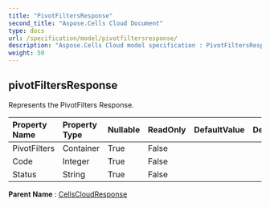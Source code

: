 ```yaml
---
title: "PivotFiltersResponse"
second_title: "Aspose.Cells Cloud Document"
type: docs
url: /specification/model/pivotfiltersresponse/
description: "Aspose.Cells Cloud model specification : PivotFiltersResponse. Effortlessly handle Excel and other spreadsheet documents with features like opening, generating, editing, splitting, merging, comparing, and converting."
weight: 50
---
```


## **pivotFiltersResponse**

Represents the PivotFilters Response. 

| Property Name | Property Type | Nullable |  ReadOnly | DefaultValue | Description | 
| :- | :- | :- |:- |  :- | :- |
| PivotFilters | Container | True |  False |  |  |  
| Code | Integer | True |  False |  |  |  
| Status | String | True |  False |  |  |  

**Parent Name** : [CellsCloudResponse](cellscloudresponse)

